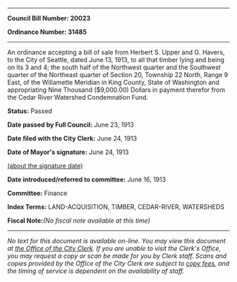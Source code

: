 

********

**Council Bill Number: 20023**
   
**Ordinance Number: 31485**
********

 An ordinance accepting a bill of sale from Herbert S. Upper and G. Havers, to the City of Seattle, dated June 13, 1913, to all that timber lying and being on lts 3 and 4; the south half of the Northwest quarter and the Southwest quarter of the Northeast quarter of Section 20, Township 22 North, Range 9 East, of the Willamette Meridian in King County, State of Washington and appropriating Nine Thousand ($9,000.00) Dollars in payment therefor from the Cedar River Watershed Condemnation Fund.

**Status:** Passed
   
**Date passed by Full Council:** June 23, 1913
   
**Date filed with the City Clerk:** June 24, 1913
   
**Date of Mayor's signature:** June 24, 1913
   
[(about the signature date)](/~public/approvaldate.htm)
   
   
   
**Date introduced/referred to committee:** June 16, 1913
   
**Committee:** Finance
   
   
**Index Terms:** LAND-ACQUISITION, TIMBER, CEDAR-RIVER, WATERSHEDS

**Fiscal Note:**_(No fiscal note available at this time)_
********

_No text for this document is available on-line. You may view this document at [the Office of the City Clerk](http://www.seattle.gov/leg/clerk/contactUs.htm). If you are unable to visit the Clerk's Office, you may request a copy or scan be made for you by Clerk staff. Scans and copies provided by the Office of the City Clerk are subject to [copy fees](http://clerk.seattle.gov/~public/clerkfees.htm), and the timing of service is dependent on the availability of staff._

